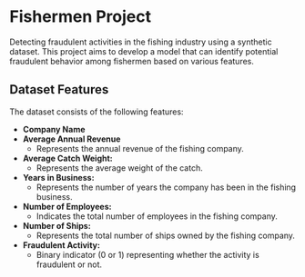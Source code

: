 # Fishermen Project

Detecting fraudulent activities in the fishing industry using a synthetic dataset. This project aims to develop a model that can identify potential fraudulent behavior among fishermen based on various features.

## Dataset Features

The dataset consists of the following features:

- **Company Name**
- **Average Annual Revenue** 
  - Represents the annual revenue of the fishing company.
- **Average Catch Weight:**
  - Represents the average weight of the catch.
- **Years in Business:**
  - Represents the number of years the company has been in the fishing business.
- **Number of Employees:**
  - Indicates the total number of employees in the fishing company.
- **Number of Ships:** 
  - Represents the total number of ships owned by the fishing company.
- **Fraudulent Activity:**
  - Binary indicator (0 or 1) representing whether the activity is fraudulent or not.


